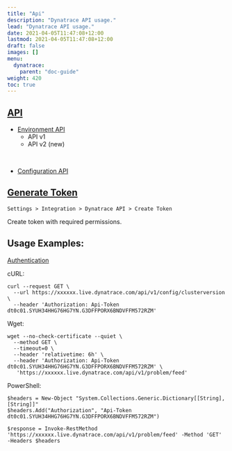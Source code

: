 ```yaml
---
title: "Api"
description: "Dynatrace API usage."
lead: "Dynatrace API usage."
date: 2021-04-05T11:47:08+12:00
lastmod: 2021-04-05T11:47:08+12:00
draft: false
images: []
menu: 
  dynatrace:
    parent: "doc-guide"
weight: 420
toc: true
---
```


## [API](https://www.dynatrace.com/support/help/shortlink/section-api)

- [Environment API](https://www.dynatrace.com/support/help/shortlink/env-api)
    - API v1
    - API v2 (new)

<br/>

- [Configuration API](https://www.dynatrace.com/support/help/shortlink/config-api)


## [Generate Token](https://www.dynatrace.com/support/help/shortlink/api-authentication#generate-a-token)

    Settings > Integration > Dynatrace API > Create Token

Create token with required permissions.



## Usage Examples:

[Authentication](https://www.dynatrace.com/support/help/shortlink/api-authentication)

cURL:

```
curl --request GET \
  --url https://xxxxxx.live.dynatrace.com/api/v1/config/clusterversion \
  --header 'Authorization: Api-Token dt0c01.SYUH34HHG76HG7YN.G3DFFPORX6BNDVFFM572RZM'
```

Wget:

```
wget --no-check-certificate --quiet \
  --method GET \
  --timeout=0 \
  --header 'relativetime: 6h' \
  --header 'Authorization: Api-Token dt0c01.SYUH34HHG76HG7YN.G3DFFPORX6BNDVFFM572RZM' \
   'https://xxxxxx.live.dynatrace.com/api/v1/problem/feed'

```

PowerShell:

```
$headers = New-Object "System.Collections.Generic.Dictionary[[String],[String]]"
$headers.Add("Authorization", "Api-Token dt0c01.SYUH34HHG76HG7YN.G3DFFPORX6BNDVFFM572RZM")

$response = Invoke-RestMethod 'https://xxxxxx.live.dynatrace.com/api/v1/problem/feed' -Method 'GET' -Headers $headers
```



